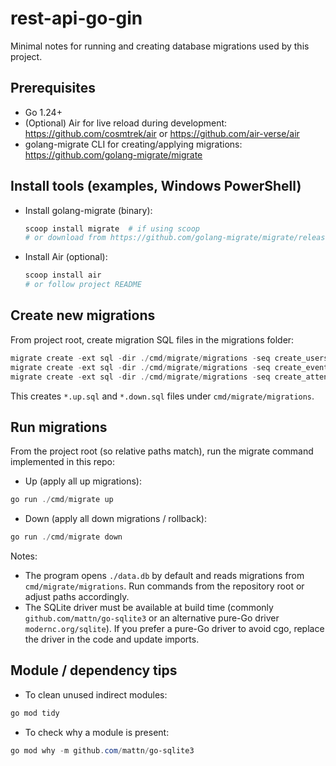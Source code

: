 # rest-api-go-gin

Minimal notes for running and creating database migrations used by this project.

## Prerequisites

- Go 1.24+
- (Optional) Air for live reload during development: https://github.com/cosmtrek/air or https://github.com/air-verse/air
- golang-migrate CLI for creating/applying migrations: https://github.com/golang-migrate/migrate

## Install tools (examples, Windows PowerShell)

- Install golang-migrate (binary):

  ```powershell
  scoop install migrate  # if using scoop
  # or download from https://github.com/golang-migrate/migrate/releases
  ```

- Install Air (optional):
  ```powershell
  scoop install air
  # or follow project README
  ```

## Create new migrations

From project root, create migration SQL files in the migrations folder:

```powershell
migrate create -ext sql -dir ./cmd/migrate/migrations -seq create_users_table
migrate create -ext sql -dir ./cmd/migrate/migrations -seq create_events_table
migrate create -ext sql -dir ./cmd/migrate/migrations -seq create_attendees_table
```

This creates `*.up.sql` and `*.down.sql` files under `cmd/migrate/migrations`.

## Run migrations

From the project root (so relative paths match), run the migrate command implemented in this repo:

- Up (apply all up migrations):

```powershell
go run ./cmd/migrate up
```

- Down (apply all down migrations / rollback):

```powershell
go run ./cmd/migrate down
```

Notes:

- The program opens `./data.db` by default and reads migrations from `cmd/migrate/migrations`. Run commands from the repository root or adjust paths accordingly.
- The SQLite driver must be available at build time (commonly `github.com/mattn/go-sqlite3` or an alternative pure-Go driver `modernc.org/sqlite`). If you prefer a pure-Go driver to avoid cgo, replace the driver in the code and update imports.

## Module / dependency tips

- To clean unused indirect modules:

```powershell
go mod tidy
```

- To check why a module is present:

```powershell
go mod why -m github.com/mattn/go-sqlite3
```
